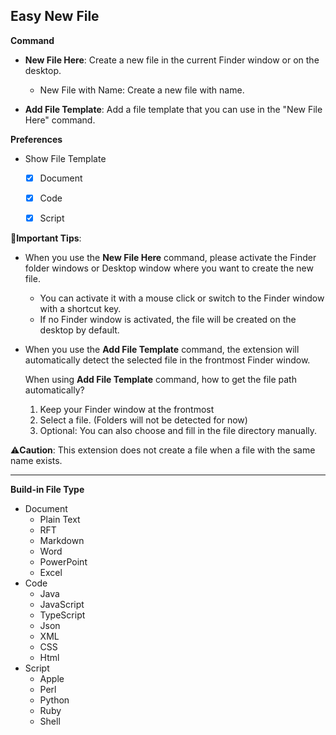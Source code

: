 ## Easy New File

**Command**

- **New File Here**: Create a new file in the current Finder window or on the desktop.
  - New File with Name: Create a new file with name.

- **Add File Template**: Add a file template that you can use in the "New File Here" command.

**Preferences**

- Show File Template
  - [x] Document
  - [x] Code
  - [x] Script



🌟**Important Tips**:

- When you use the **New File Here** command, please activate the Finder folder windows or Desktop window where you want to create the new file.

  - You can activate it with a mouse click or switch to the Finder window with a shortcut key.
  - If no Finder window is activated, the file will be created on the desktop by default.

- When you use the **Add File Template** command, the extension will automatically detect the selected file in the frontmost Finder window.

  When using **Add File Template** command, how to get the file path automatically?

  1. Keep your Finder window at the frontmost
  2. Select a file. (Folders will not be detected for now)
  3. Optional: You can also choose and fill in the file directory manually.



⚠️**Caution**: This extension does not create a file when a file with the same name exists.

------

**Build-in File Type**

- Document
  - Plain Text
  - RFT
  - Markdown
  - Word
  - PowerPoint
  - Excel
- Code
  - Java
  - JavaScript
  - TypeScript
  - Json
  - XML
  - CSS
  - Html
- Script
  - Apple
  - Perl
  - Python
  - Ruby
  - Shell

